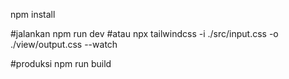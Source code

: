 npm install

#jalankan
npm run dev
#atau
npx tailwindcss -i ./src/input.css -o ./view/output.css --watch

#produksi
npm run build
